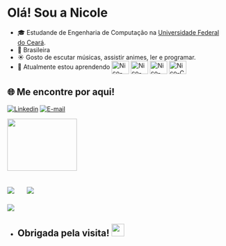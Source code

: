 # Olá! Sou a Nicole 
- 🎓 Estudande de Engenharia de Computação na [Universidade Federal do Ceará](https://www.ufc.br/).
- 🌱 Brasileira
- ☀️ Gosto de escutar músicas, assistir animes, ler e programar.
- 🧠 Atualmente estou aprendendo <img align="center" alt="Nico-Python" height="30" width="40" src="https://cdn.jsdelivr.net/gh/devicons/devicon@latest/icons/python/python-original.svg"> <img align="center" alt="Nico-JS" height="30" width="40" src="https://cdn.jsdelivr.net/gh/devicons/devicon@latest/icons/javascript/javascript-plain.svg"> <img align="center" alt="Nico-Java" height="30" width="40" src="https://cdn.jsdelivr.net/gh/devicons/devicon@latest/icons/java/java-original.svg"> <img align="center" alt="Nico-C" height="30" width="40" src="https://cdn.jsdelivr.net/gh/devicons/devicon@latest/icons/c/c-original.svg"> 
         
## 🌐 Me encontre por aqui! 

[![Linkedin](https://img.shields.io/badge/LinkedIn-0077B5?style=for-the-badge&logo=linkedin&logoColor=white)](https://www.linkedin.com/in/nicole-souza-039598294/) [![E-mail](https://img.shields.io/badge/Gmail-D14836?style=for-the-badge&logo=gmail&logoColor=white
)](mailto:nicolesouza09@gmail.com)

<img src="https://github.com/nicolesouzab/nicolesouzab/assets/142950564/d58efb87-691f-4227-8bc6-d820c5280bc5" height="120px" width="160px">

## ![](https://github-contributor-stats.vercel.app/api?username=nicolesouzab&limit=5&theme=radical&combine_all_yearly_contributions=true) ㅤ ![](https://github-readme-stats.vercel.app/api?username=nicolesouzab&theme=radical&hide_border=false&include_all_commits=true&count_private=true) 

[![](https://visitcount.itsvg.in/api?id=nicolesouzab&icon=7&color=10)](https://visitcount.itsvg.in)

- ## Obrigada pela visita! <img src="https://github.com/TheDudeThatCode/TheDudeThatCode/blob/master/Assets/Hi.gif" width="29px"> 


  
